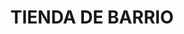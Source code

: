 ---
title: "TIENDA DE BARRIO"
url: /municipio-el-alto/tienda-de-barrio-calle-alto-de-la-alianza/
shop: general
---